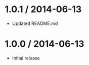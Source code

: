 
1.0.1 / 2014-06-13 
==================

 * Updated README.md

1.0.0 / 2014-06-13 
==================

 * Initial release
